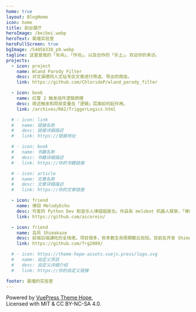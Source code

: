 ```yaml
---
home: true
layout: BlogHome
icon: home
title: 前台展厅
heroImage: /beibei.webp
heroText: 氯喵实验室
heroFullScreen: true
bgImage: /54058338_p0.webp
tagline: 这里是我的「车间」、「作坊」，以及创作的「乐土」。欢迎你的来访。
projects:
  - icon: project
    name: Wland Parody Filter
    desc: 对文澜德同人文站专区文章进行筛选、导出的爬虫。
    link: https://github.com/ChlorideP/wland_parody_filter

  - icon: book
    name: 红警 2 触发组件逻辑原理
    desc: 简述触发和局部变量在「逻辑」层面如何起作用。
    link: /archives/RA2/TriggerLogics.html

  # - icon: link
  #   name: 链接名称
  #   desc: 链接详细描述
  #   link: https://链接地址

  # - icon: book
  #   name: 书籍名称
  #   desc: 书籍详细描述
  #   link: https://你的书籍链接

  # - icon: article
  #   name: 文章名称
  #   desc: 文章详细描述
  #   link: https://你的文章链接

  - icon: friend
    name: 律回 MelodyEcho
    desc: 可爱的 Python Dev 和音乐人律姐姐是也。作品有 melobot 机器人框架，「律启」等原创曲。
    link: https://github.com/aicorein/

  - icon: friend
    name: 岛风 Shimakaze
    desc: 前端后端通吃的全栈佬。项目很多，但多数生命周期都比较短。目前在开发 Shimakaze.Sdk。
    link: https://github.com/frg2089/

  # - icon: https://theme-hope-assets.vuejs.press/logo.svg
  #   name: 自定义项目
  #   desc: 自定义详细介绍
  #   link: https://你的自定义链接

footer: 氯喵的实验室
---
```


Powered by [VuePress Theme Hope](https://theme-hope.vuejs.press/zh/),  
Licensed with MIT & CC BY-NC-SA 4.0.

